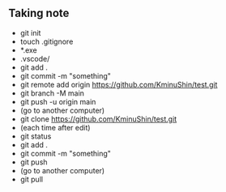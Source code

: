 ## Taking note 
- git init
- touch .gitignore
- *.exe
- .vscode/
- git add .
- git commit -m "something"
- git remote add origin https://github.com/KminuShin/test.git
- git branch -M main
- git push -u origin main
- (go to another computer)
- git clone https://github.com/KminuShin/test.git
- (each time after edit)
- git status
- git add .
- git commit -m "something"
- git push
- (go to another computer)
- git pull
<!--
**KminuShin/KminuShin** is a ✨ _special_ ✨ repository because its `README.md` (this file) appears on your GitHub profile.

Here are some ideas to get you started:

- 🔭 I’m currently working on ...
- 🌱 I’m currently learning ...
- 👯 I’m looking to collaborate on ...
- 🤔 I’m looking for help with ...
- 💬 Ask me about ...
- 📫 How to reach me: walk
- 😄 Pronouns: ...
- ⚡ Fun fact: ...
-->
